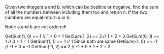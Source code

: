 Given two integers a and b, which can be positive or negative, find the sum of all the numbers between including them too and return it. If the two numbers are equal return a or b.

Note: a and b are not ordered!

GetSum(1, 0) == 1 // 1 + 0 = 1
GetSum(1, 2) == 3 // 1 + 2 = 3
GetSum(0, 1) == 1 // 0 + 1 = 1
GetSum(1, 1) == 1 // 1 Since both are same
GetSum(-1, 0) == -1 // -1 + 0 = -1
GetSum(-1, 2) == 2 // -1 + 0 + 1 + 2 = 2
